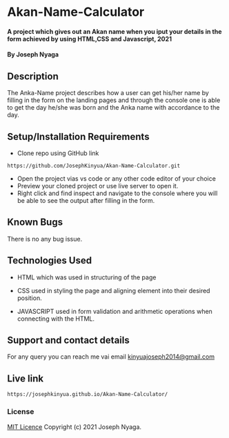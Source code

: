 # Akan-Name-Calculator
#### A project which gives out an Akan name when you iput your details in the form achieved by using  HTML,CSS and Javascript, 2021
#### By Joseph Nyaga
## Description
The Anka-Name project describes how a user can get his/her  name by filling in the form on the landing pages and through the console one is able to get the day he/she was born and the Anka name with accordance to the day.
## Setup/Installation Requirements
* Clone repo using GitHub link
````````
https://github.com/JosephKinyua/Akan-Name-Calculator.git
````````
* Open the project vias vs code or any other code editor of your choice
* Preview your cloned project or use live server to open it.
* Right click and find inspect and navigate to the console where you will be able to see the output after filling in the form.

## Known Bugs
There is no any bug issue.
## Technologies Used
* HTML which was used in structuring of the page

* CSS used in styling the page and aligning element into their desired position.
* JAVASCRIPT used in form validation and arithmetic operations when connecting with the HTML.
## Support and contact details
For any query you can reach me vai email kinyuajoseph2014@gmail.com

## Live link
``````
https://josephkinyua.github.io/Akan-Name-Calculator/
``````
### License
[MIT Licence](https://choosealicense.com/licenses/mit/)
Copyright (c) 2021 Joseph Nyaga.